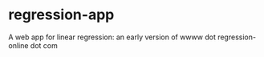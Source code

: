 # regression-app
A web app for linear regression: an early version of wwww dot regression-online dot com
